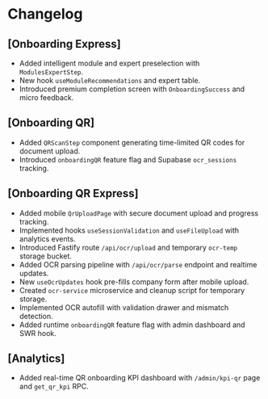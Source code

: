 # Changelog

## [Onboarding Express]
- Added intelligent module and expert preselection with `ModulesExpertStep`.
- New hook `useModuleRecommendations` and expert table.
- Introduced premium completion screen with `OnboardingSuccess` and micro feedback.

## [Onboarding QR]
- Added `QRScanStep` component generating time-limited QR codes for document upload.
- Introduced `onboardingQR` feature flag and Supabase `ocr_sessions` tracking.

## [Onboarding QR Express]
- Added mobile `QrUploadPage` with secure document upload and progress tracking.
- Implemented hooks `useSessionValidation` and `useFileUpload` with analytics events.
- Introduced Fastify route `/api/ocr/upload` and temporary `ocr-temp` storage bucket.
- Added OCR parsing pipeline with `/api/ocr/parse` endpoint and realtime updates.
- New `useOcrUpdates` hook pre-fills company form after mobile upload.
- Created `ocr-service` microservice and cleanup script for temporary storage.
- Implemented OCR autofill with validation drawer and mismatch detection.
- Added runtime `onboardingQR` feature flag with admin dashboard and SWR hook.

## [Analytics]
- Added real-time QR onboarding KPI dashboard with `/admin/kpi-qr` page and `get_qr_kpi` RPC.

